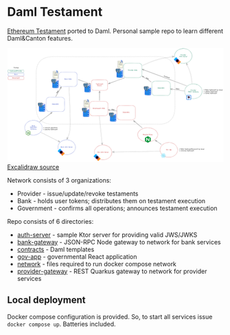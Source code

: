 # Daml Testament

[Ethereum Testament](../ethereum/) ported to Daml. 
Personal sample repo to learn different Daml&Canton features.

![diagram](./diagram.png)
[Excalidraw source](./diagram.excalidraw)

Network consists of 3 organizations:

* Provider - issue/update/revoke testaments
* Bank - holds user tokens; distributes them on testament execution
* Government - confirms all operations; announces testament execution

Repo consists of 6 directories:

* [auth-server](./auth-server/) - sample Ktor server for providing valid JWS/JWKS
* [bank-gateway](./bank-gateway) - JSON-RPC Node gateway to network for bank services
* [contracts](./contracts/) - Daml templates
* [gov-app](./gov-app) - governmental React application
* [network](./network/) - files required to run docker compose network
* [provider-gateway](./provider-gateway/) - REST Quarkus gateway to network for provider services

## Local deployment

Docker compose configuration is provided. 
So, to start all services issue `docker compose up`. Batteries included.
